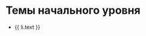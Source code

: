 <script setup>
import { withBase } from 'vitepress';
import { roadmap } from '../config';

const title = 'Темы начального уровня';

const list = roadmap.items.find((i) => i.text === title).items;
</script>
# Темы начального уровня

<ul>
    <li v-for="li in list"><a :href="withBase(li.link)">{{ li.text }}</a></li>
</ul>
